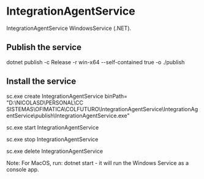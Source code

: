 # IntegrationAgentService
IntegrationAgentService WindowsService (.NET).

## Publish the service

dotnet publish -c Release -r win-x64 --self-contained true -o ./publish

## Install the service

sc.exe create IntegrationAgentService binPath= "D:\NICOLASD\PERSONAL\CC SISTEMAS\OFIMATICA\COLFUTURO\IntegrationAgentService\IntegrationAgentService\publish\IntegrationAgentService.exe"

sc.exe start IntegrationAgentService

sc.exe stop IntegrationAgentService

sc.exe delete IntegrationAgentService

Note: For MacOS, run: dotnet start - it will run the Windows Service as a console app.